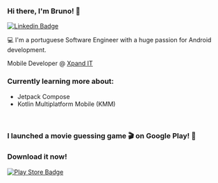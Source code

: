 ### Hi there, I'm Bruno! 👋

[![Linkedin Badge](https://img.shields.io/badge/-LinkedIn-blue?style=flat-square&logo=Linkedin&logoColor=white&link=https://www.linkedin.com/in/brunoponte)](https://www.linkedin.com/in/brunoponte)

💻 I'm a portuguese Software Engineer with a huge passion for Android development.

Mobile Developer @ [Xpand IT](https://www.xpand-it.com/)

### Currently learning more about:  
- Jetpack Compose 
- Kotlin Multiplatform Mobile (KMM) 
<br>
<h3>I launched a movie guessing game 🎬 on Google Play! 🚀</h3>
<h3>Download it now!</h3>

[![Play Store Badge](https://stuff.mit.edu/afs/sipb/project/android/docs/images/brand/en_generic_rgb_wo_45.png)](https://play.google.com/store/apps/details?id=com.brunoponte.movietrivia)
